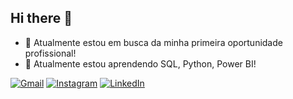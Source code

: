 ## Hi there 👋


- 🔭 Atualmente estou em busca da minha primeira oportunidade profissional!
- 🌱  Atualmente estou aprendendo SQL, Python, Power BI!

[![Gmail](https://img.shields.io/badge/Gmail-D14836?style=for-the-badge&logo=gmail&logoColor=white)](https://mail.google.com/mail/u/0/#inbox?compose=GTvVlcRzBzBfVDrJLtcWhzGBNXxkzCscZcxCRMXPDjXWljhsLwsRGzMZfGkGTJfmKqKJLnvncgWxH) [![Instagram](https://img.shields.io/badge/Instagram-E4405F?style=for-the-badge&logo=instagram&logoColor=white)](https://instagram.com/caiosantana3127) [![LinkedIn](https://img.shields.io/badge/LinkedIn-0077B5?style=for-the-badge&logo=linkedin&logoColor=white)](https://www.linkedin.com/in/caiodesantana)


